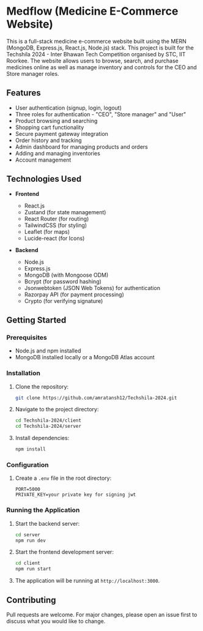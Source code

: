 # Medflow (Medicine E-Commerce Website)

This is a full-stack medicine e-commerce website built using the MERN (MongoDB, Express.js, React.js, Node.js) stack. This project is built for the Techshila 2024 - Inter Bhawan Tech Competition organised by STC, IIT Roorkee. The website allows users to browse, search, and purchase medicines online as well as manage inventory and controls for the CEO and Store manager roles.

## Features

- User authentication (signup, login, logout)
- Three roles for authentication - "CEO", "Store manager" and "User"
- Product browsing and searching
- Shopping cart functionality
- Secure payment gateway integration
- Order history and tracking
- Admin dashboard for managing products and orders
- Adding and managing inventories
- Account management

## Technologies Used

- **Frontend**
  - React.js
  - Zustand (for state management)
  - React Router (for routing)
  - TailwindCSS (for styling)
  - Leaflet (for maps)
  - Lucide-react (for Icons)

- **Backend**
  - Node.js
  - Express.js
  - MongoDB (with Mongoose ODM)
  - Bcrypt (for password hashing)
  - Jsonwebtoken (JSON Web Tokens) for authentication
  - Razorpay API (for payment processing)
  - Crypto (for verifying signature)

## Getting Started

### Prerequisites

- Node.js and npm installed
- MongoDB installed locally or a MongoDB Atlas account

### Installation

1. Clone the repository:

    ```bash
    git clone https://github.com/amratansh12/Techshila-2024.git
    ```

2. Navigate to the project directory:

    ```bash
    cd Techshila-2024/client
    cd Techshila-2024/server
    ```

3. Install dependencies:

    ```bash
    npm install
    ```

### Configuration

1. Create a `.env` file in the root directory:

    ```
    PORT=5000
    PRIVATE_KEY=your private key for signing jwt
    ```

### Running the Application

1. Start the backend server:

    ```bash
    cd server
    npm run dev
    ```

2. Start the frontend development server:

    ```bash
    cd client
    npm run start
    ```

3. The application will be running at `http://localhost:3000`.


## Contributing

Pull requests are welcome. For major changes, please open an issue first to discuss what you would like to change.

